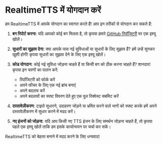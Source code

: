 # RealtimeTTS में योगदान करें

हम RealtimeTTS में आपके योगदान का स्वागत करते हैं! आप इन तरीकों से योगदान कर सकते हैं:

1. **बग रिपोर्ट करना**: यदि आपको कोई बग मिलता है, तो कृपया हमारे [GitHub रिपॉजिटरी](https://github.com/KoljaB/RealtimeTTS/issues) पर एक इश्यू खोलें।

2. **सुधारों का सुझाव देना**: क्या आपके पास नई सुविधाओं या सुधारों के लिए सुझाव हैं? हमें उन्हें सुनकर खुशी होगी! कृपया सुधारों का सुझाव देने के लिए एक इश्यू खोलें।

3. **कोड योगदान**: कोई नई सुविधा जोड़ना चाहते हैं या किसी बग को ठीक करना चाहते हैं? शानदार! कृपया इन चरणों का पालन करें:
   - रिपॉजिटरी को फोर्क करें
   - अपने फीचर के लिए एक नई ब्रांच बनाएं
   - अपने बदलाव करें
   - अपने बदलावों का स्पष्ट विवरण देते हुए एक पुल रिक्वेस्ट सबमिट करें

4. **दस्तावेज़ीकरण**: टाइपो सुधारने, उदाहरण जोड़ने या भ्रमित करने वाले भागों को स्पष्ट करके हमें अपने दस्तावेज़ीकरण में सुधार करने में मदद करें।

5. **नए इंजनों को जोड़ना**: यदि आप किसी नए TTS इंजन के लिए समर्थन जोड़ना चाहते हैं, तो कृपया पहले एक इश्यू खोलें ताकि हम इसके कार्यान्वयन पर चर्चा कर सकें।

RealtimeTTS को बेहतर बनाने में मदद करने के लिए धन्यवाद!